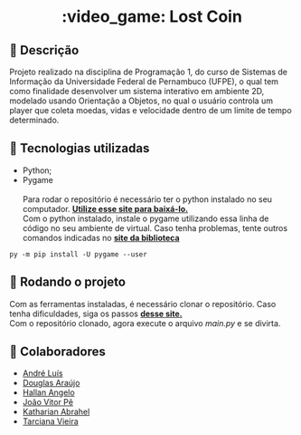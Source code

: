 <h1 align="center">:video_game: Lost Coin</h1>

## :memo: Descrição
Projeto realizado na disciplina de Programação 1, do curso de Sistemas de Informação da Universidade Federal de Pernambuco (UFPE), o qual tem como finalidade desenvolver um sistema interativo em ambiente 2D, modelado usando Orientação a Objetos, no qual o usuário controla um player que coleta moedas, vidas e velocidade dentro de um limite de tempo determinado.

## :wrench: Tecnologias utilizadas
- Python;
- Pygame <br/><br/>
Para rodar o repositório é necessário ter o python instalado no seu computador. **[Utilize esse site para baixá-lo.](https://www.python.org/downloads/)** <br/>
Com o python instalado, instale o pygame utilizando essa linha de código no seu ambiente de virtual. Caso tenha problemas, tente outros comandos indicadas no **[site da biblioteca](https://www.pygame.org/wiki/GettingStarted)**

```
py -m pip install -U pygame --user
```

## :rocket: Rodando o projeto
Com as ferramentas instaladas, é necessário clonar o repositório. Caso tenha dificuldades, siga os passos **[desse site.](https://docs.github.com/pt/repositories/creating-and-managing-repositories/cloning-a-repository)**<br/>
Com o repositório clonado, agora execute o arquivo *main.py* e se divirta.

## :handshake: Colaboradores
- [André Luís](https://github.com/andrelgsilva)
- [Douglas Araújo](https://github.com/thedouglasilva)
- [Hallan Angelo](https://github.com/hallanangelo)
- [João Vitor Pê](https://github.com/JoaoPeNascimento)
- [Katharian Abrahel](https://github.com/katharianabrahel)
- [Tarciana Vieira](https://github.com/vieiratarci)
